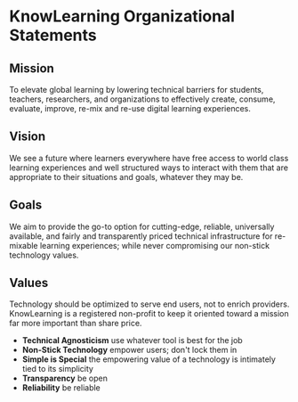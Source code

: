 # KnowLearning Organizational Statements

## Mission

To elevate global learning by lowering technical barriers for
students, teachers, researchers, and organizations to
effectively create, consume, evaluate, improve, re-mix and
re-use digital learning experiences.

## Vision

We see a future where learners everywhere have free access to
world class learning experiences and well structured ways to
interact with them that are appropriate to their situations and
goals, whatever they may be.

## Goals

We aim to provide the go-to option for cutting-edge, reliable,
universally available, and fairly and transparently priced
technical infrastructure for re-mixable learning experiences;
while never compromising our non-stick technology values.

## Values

Technology should be optimized to serve end users, not to
enrich providers. KnowLearning is a registered non-profit to
keep it oriented toward a mission far more important than share
price.

- **Technical Agnosticism** use whatever tool is best for the job
- **Non-Stick Technology** empower users; don't lock them in
- **Simple is Special** the empowering value of a technology is
  intimately tied to its simplicity
- **Transparency** be open
- **Reliability** be reliable
